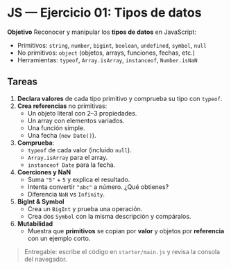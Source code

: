 # JS — Ejercicio 01: Tipos de datos

**Objetivo**
Reconocer y manipular los **tipos de datos** en JavaScript:

- Primitivos: `string`, `number`, `bigint`, `boolean`, `undefined`, `symbol`, `null`
- No primitivos: `object` (objetos, arrays, funciones, fechas, etc.)
- Herramientas: `typeof`, `Array.isArray`, `instanceof`, `Number.isNaN`

## Tareas

1. **Declara valores** de cada tipo primitivo y comprueba su tipo con `typeof`.
2. **Crea referencias** no primitivas:
   - Un objeto literal con 2–3 propiedades.
   - Un array con elementos variados.
   - Una función simple.
   - Una fecha (`new Date()`).
3. **Comprueba**:
   - `typeof` de cada valor (incluido `null`).
   - `Array.isArray` para el array.
   - `instanceof Date` para la fecha.
4. **Coerciones y NaN**
   - Suma `"5"` + `5` y explica el resultado.
   - Intenta convertir `"abc"` a número. ¿Qué obtienes?
   - Diferencia `NaN` vs `Infinity`.
5. **BigInt & Symbol**
   - Crea un `BigInt` y prueba una operación.
   - Crea dos `Symbol` con la misma descripción y compáralos.
6. **Mutabilidad**
   - Muestra que **primitivos** se copian por **valor** y objetos por **referencia** con un ejemplo corto.

> Entregable: escribe el código en `starter/main.js` y revisa la consola del navegador.

